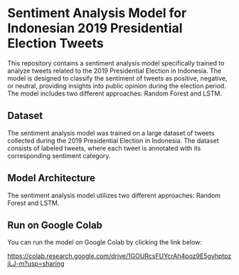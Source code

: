 # Sentiment Analysis Model for Indonesian 2019 Presidential Election Tweets

This repository contains a sentiment analysis model specifically trained to analyze tweets related to the 2019 Presidential Election in Indonesia. The model is designed to classify the sentiment of tweets as positive, negative, or neutral, providing insights into public opinion during the election period. The model includes two different approaches: Random Forest and LSTM.

## Dataset

The sentiment analysis model was trained on a large dataset of tweets collected during the 2019 Presidential Election in Indonesia. The dataset consists of labeled tweets, where each tweet is annotated with its corresponding sentiment category.

## Model Architecture

The sentiment analysis model utilizes two different approaches: Random Forest and LSTM.

## Run on Google Colab

You can run the model on Google Colab by clicking the link below:

https://colab.research.google.com/drive/1GOURcsFUYcrAh4poz9E5gyhptpzjLJ-m?usp=sharing
